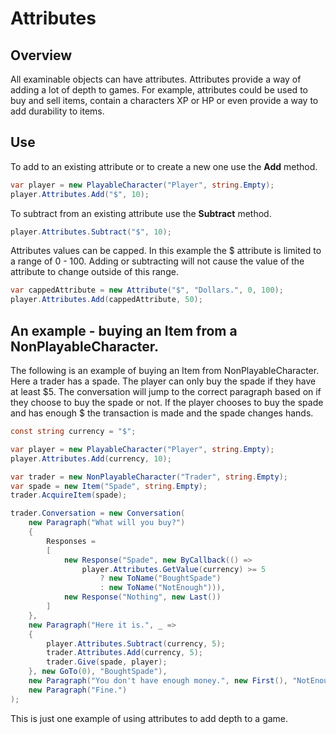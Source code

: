 ﻿# Attributes

## Overview
All examinable objects can have attributes. Attributes provide a way of adding a lot of depth to games. For example, attributes could be used to buy and sell items, contain a characters XP or HP or even provide a way to add durability to items.

## Use
To add to an existing attribute or to create a new one use the **Add** method.

```csharp
var player = new PlayableCharacter("Player", string.Empty);
player.Attributes.Add("$", 10);
```

To subtract from an existing attribute use the **Subtract** method.

```csharp
player.Attributes.Subtract("$", 10);
```

Attributes values can be capped. In this example the $ attribute is limited to a range of 0 - 100. Adding or subtracting will not cause the value of the attribute to change outside of this range.

```csharp
var cappedAttribute = new Attribute("$", "Dollars.", 0, 100);
player.Attributes.Add(cappedAttribute, 50);
```

## An example - buying an Item from a NonPlayableCharacter.
The following is an example of buying an Item from NonPlayableCharacter. Here a trader has a spade. The player can only buy the spade if they have at least $5. The conversation will jump to the correct paragraph based on if they choose to buy the spade or not. If the player chooses to buy the spade and has enough $ the transaction is made and the spade changes hands.

```csharp
const string currency = "$";

var player = new PlayableCharacter("Player", string.Empty);
player.Attributes.Add(currency, 10);

var trader = new NonPlayableCharacter("Trader", string.Empty);
var spade = new Item("Spade", string.Empty);
trader.AcquireItem(spade);

trader.Conversation = new Conversation(
    new Paragraph("What will you buy?")
    {
        Responses =
        [
            new Response("Spade", new ByCallback(() =>
                player.Attributes.GetValue(currency) >= 5
                    ? new ToName("BoughtSpade")
                    : new ToName("NotEnough"))),
            new Response("Nothing", new Last())
        ]
    },
    new Paragraph("Here it is.", _ =>
    {
        player.Attributes.Subtract(currency, 5);
        trader.Attributes.Add(currency, 5);
        trader.Give(spade, player);
    }, new GoTo(0), "BoughtSpade"),
    new Paragraph("You don't have enough money.", new First(), "NotEnough"),
    new Paragraph("Fine.")
);
```
This is just one example of using attributes to add depth to a game.